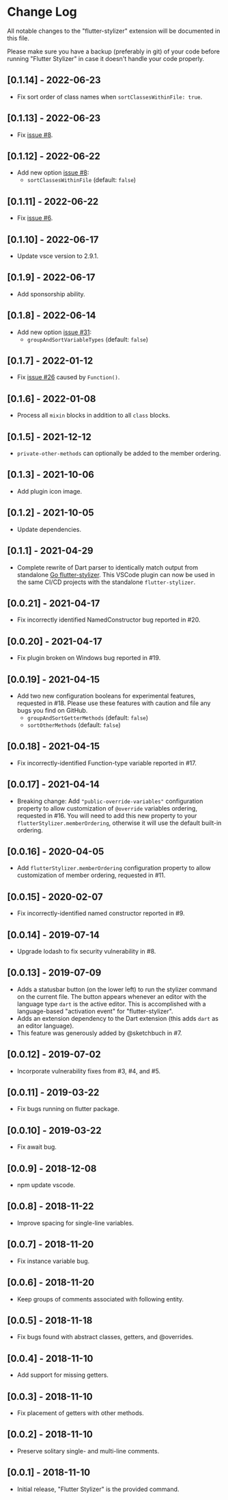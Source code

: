 # Change Log

All notable changes to the "flutter-stylizer" extension will be documented in
this file.

Please make sure you have a backup (preferably in git) of your code before running
"Flutter Stylizer" in case it doesn't handle your code properly.

## [0.1.14] - 2022-06-23

- Fix sort order of class names when `sortClassesWithinFile: true`.

## [0.1.13] - 2022-06-23

- Fix [issue #8](https://github.com/gmlewis/go-flutter-stylizer/issues/8).

## [0.1.12] - 2022-06-22

- Add new option [issue #8](https://github.com/gmlewis/go-flutter-stylizer/issues/8):
  - `sortClassesWithinFile` (default: `false`)

## [0.1.11] - 2022-06-22

- Fix [issue #6](https://github.com/gmlewis/go-flutter-stylizer/issues/6).

## [0.1.10] - 2022-06-17

- Update vsce version to 2.9.1.

## [0.1.9] - 2022-06-17

- Add sponsorship ability.

## [0.1.8] - 2022-06-14

- Add new option [issue #31](https://github.com/gmlewis/flutter-stylizer/issues/31):
  - `groupAndSortVariableTypes` (default: `false`)

## [0.1.7] - 2022-01-12

- Fix [issue #26](https://github.com/gmlewis/flutter-stylizer/issues/26) caused by `Function()`.

## [0.1.6] - 2022-01-08

- Process all `mixin` blocks in addition to all `class` blocks.

## [0.1.5] - 2021-12-12

- `private-other-methods` can optionally be added to the member ordering.

## [0.1.3] - 2021-10-06

- Add plugin icon image.

## [0.1.2] - 2021-10-05

- Update dependencies.

## [0.1.1] - 2021-04-29

- Complete rewrite of Dart parser to identically match output from
  standalone [Go flutter-stylizer](https://github.com/gmlewis/go-flutter-stylizer).
  This VSCode plugin can now be used in the same CI/CD projects with
  the standalone `flutter-stylizer`.

## [0.0.21] - 2021-04-17

- Fix incorrectly identified NamedConstructor bug reported in #20.

## [0.0.20] - 2021-04-17

- Fix plugin broken on Windows bug reported in #19.

## [0.0.19] - 2021-04-15

- Add two new configuration booleans for experimental features,
  requested in #18. Please use these features with caution and
  file any bugs you find on GitHub.
  - `groupAndSortGetterMethods` (default: `false`)
  - `sortOtherMethods` (default: `false`)

## [0.0.18] - 2021-04-15

- Fix incorrectly-identified Function-type variable reported in #17.

## [0.0.17] - 2021-04-14

- Breaking change:
  Add `"public-override-variables"` configuration property to allow
  customization of `@override` variables ordering, requested in #16.
  You will need to add this new property to your `flutterStylizer.memberOrdering`,
  otherwise it will use the default built-in ordering.

## [0.0.16] - 2020-04-05

- Add `flutterStylizer.memberOrdering` configuration property to allow
  customization of member ordering, requested in #11.

## [0.0.15] - 2020-02-07

- Fix incorrectly-identified named constructor reported in #9.

## [0.0.14] - 2019-07-14

- Upgrade lodash to fix security vulnerability in #8.

## [0.0.13] - 2019-07-09
- Adds a statusbar button (on the lower left) to run the stylizer command on the current file.
  The button appears whenever an editor with the language type `dart` is the active editor.
  This is accomplished with a language-based "activation event" for "flutter-stylizer".
- Adds an extension dependency to the Dart extension (this adds `dart` as an editor language).
- This feature was generously added by @sketchbuch in #7.

## [0.0.12] - 2019-07-02
- Incorporate vulnerability fixes from #3, #4, and #5.

## [0.0.11] - 2019-03-22
- Fix bugs running on flutter package.

## [0.0.10] - 2019-03-22
- Fix await bug.

## [0.0.9] - 2018-12-08
- npm update vscode.

## [0.0.8] - 2018-11-22
- Improve spacing for single-line variables.

## [0.0.7] - 2018-11-20
- Fix instance variable bug.

## [0.0.6] - 2018-11-20
- Keep groups of comments associated with following entity.

## [0.0.5] - 2018-11-18
- Fix bugs found with abstract classes, getters, and @overrides.

## [0.0.4] - 2018-11-10
- Add support for missing getters.

## [0.0.3] - 2018-11-10
- Fix placement of getters with other methods.

## [0.0.2] - 2018-11-10
- Preserve solitary single- and multi-line comments.

## [0.0.1] - 2018-11-10
- Initial release, "Flutter Stylizer" is the provided command.
